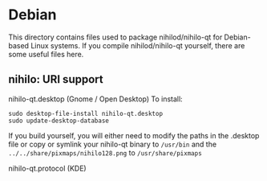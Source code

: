 
Debian
====================
This directory contains files used to package nihilod/nihilo-qt
for Debian-based Linux systems. If you compile nihilod/nihilo-qt yourself, there are some useful files here.

## nihilo: URI support ##


nihilo-qt.desktop  (Gnome / Open Desktop)
To install:

	sudo desktop-file-install nihilo-qt.desktop
	sudo update-desktop-database

If you build yourself, you will either need to modify the paths in
the .desktop file or copy or symlink your nihilo-qt binary to `/usr/bin`
and the `../../share/pixmaps/nihilo128.png` to `/usr/share/pixmaps`

nihilo-qt.protocol (KDE)

